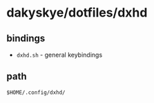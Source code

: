 # dakyskye/dotfiles/dxhd

## bindings

* `dxhd.sh` - general keybindings

## path

`$HOME/.config/dxhd/`
